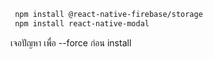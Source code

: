 ```bash
 npm install @react-native-firebase/storage
 npm install react-native-modal
```
เจอปัญหา เพื่อ --force ก่อน install 